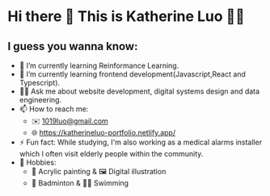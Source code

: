 # Hi there 👋 This is Katherine Luo :woman_technologist:
## I guess you wanna know:

- 🔭 I’m currently learning Reinformance Learning.
- 🌱 I’m currently learning frontend development(Javascript,React and Typescript).
- :raising_hand_woman:  Ask me about website development, digital systems design and data engineering.
- 📫 How to reach me: 
  - :envelope:  1019luo@gmail.com
  - :globe_with_meridians:  https://katherineluo-portfolio.netlify.app/
- ⚡ Fun fact: While studying, I'm also working as a medical alarms installer which I often visit elderly people within the community.
- :teddy_bear: Hobbies:
  - :art: Acrylic painting & :framed_picture: Digital illustration
  - :badminton: Badminton & :swimming_woman: Swimming
